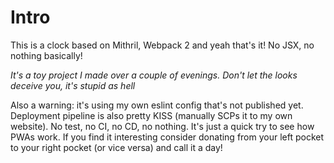 # Intro

This is a clock based on Mithril, Webpack 2 and yeah that's it! No JSX, no nothing basically!

*It's a toy project I made over a couple of evenings. Don't let the looks deceive you, it's
stupid as hell*

Also a warning: it's using my own eslint config that's not published yet.
Deployment pipeline is also pretty KISS (manually SCPs it to my own website).
No test, no CI, no CD, no nothing. It's just a quick try to see how PWAs work.
If you find it interesting consider donating from your left pocket to your right pocket (or vice
versa) and call it a day!
